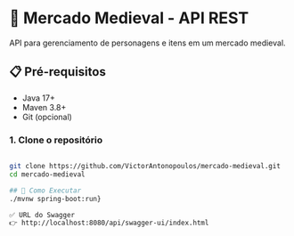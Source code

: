 # 🏰 Mercado Medieval - API REST

API para gerenciamento de personagens e itens em um mercado medieval.

## 📋 Pré-requisitos
- Java 17+
- Maven 3.8+
- Git (opcional)

### 1. Clone o repositório
```bash

git clone https://github.com/VictorAntonopoulos/mercado-medieval.git
cd mercado-medieval

## 🚀 Como Executar
./mvnw spring-boot:run}

✅ URL do Swagger
👉 http://localhost:8080/api/swagger-ui/index.html

